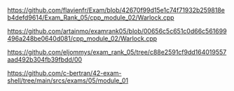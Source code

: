 https://github.com/flavienfr/Exam/blob/42670f99d15e1c74f71932b259818eb4defd9614/Exam_Rank_05/cpp_module_02/Warlock.cpp

https://github.com/artainmo/examrank05/blob/00656c5c651c0d66c561699496a248be0640d081/cpp_module_02/Warlock.cpp

https://github.com/eljommys/exam_rank_05/tree/c88e2591cf9dd164019557aad492b304fb39fbdd/00

https://github.com/c-bertran/42-exam-shell/tree/main/srcs/exams/05/module_01